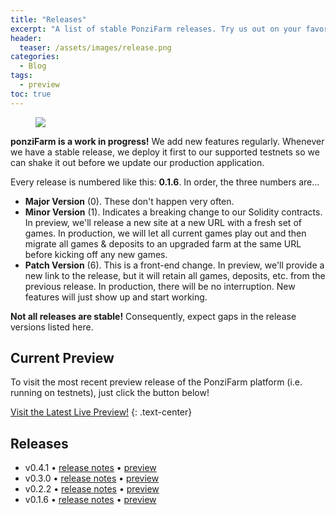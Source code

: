 ```yaml
---
title: "Releases"
excerpt: "A list of stable PonziFarm releases. Try us out on your favorite testnet!"
header:
  teaser: /assets/images/release.png
categories:
  - Blog
tags:
  - preview
toc: true
---
```


<figure class="align-left" style="margin-top: 10px; margin-bottom: 10px; width: 150px;">
    <img src="{{ site.url }}{{ site.baseurl }}/assets/images/release.png">
</figure>

**ponziFarm is a work in progress!** We add new features regularly. Whenever we have a stable release, we deploy it first to our supported testnets so we can shake it out before we update our production application.

Every release is numbered like this: **0.1.6**. In order, the three numbers are...

- **Major Version** (0). These don't happen very often.
- **Minor Version** (1). Indicates a breaking change to our Solidity contracts. In preview, we'll release a new site at a new URL with a fresh set of games. In production, we will let all current games play out and then migrate all games & deposits to an upgraded farm at the same URL before kicking off any new games.
- **Patch Version** (6). This is a front-end change. In preview, we'll provide a new link to the release, but it will retain all games, deposits, etc. from the previous release. In production, there will be no interruption. New features will just show up and start working.

**Not all releases are stable!** Consequently, expect gaps in the release versions listed here.

## Current Preview

To visit the most recent preview release of the PonziFarm platform (i.e. running on testnets), just click the button below! 

<a class="btn btn--primary btn--large" href="https://preview.ponzifarm.com" target="blank">Visit the Latest Live Preview!</a>
{:  .text-center}

## Releases

* v0.4.1 • [release notes](/blog/release-0-4-1) • [preview](https://preview-0-4-1.ponzifarm.com)
* v0.3.0 • [release notes](/blog/release-0-3-0) • [preview](https://preview-0-3-0.ponzifarm.com)
* v0.2.2 • [release notes](/blog/release-0-2-2) • [preview](https://preview-0-2-2.ponzifarm.com)
* v0.1.6 • [release notes](/blog/release-0-1-6) • [preview](https://preview-0-1-6.ponzifarm.com)
